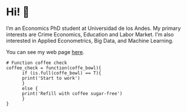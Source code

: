 # Hi! :wave:

I’m an Economics PhD student at Universidad de los Andes. My primary interests are Crime Economics, Education and Labor Market. I’m also interested in Applied Econometrics, Big Data, and Machine Learning.

You can see my web page [here](https://eduard-martinez.github.io).


```
# Function coffee check 
coffee_check = function(coffe_bowl){ 
      if (is.full(coffe_bowl) == T){
      print('Start to work')
      }
      else {
      print('Refill with coffee sugar-free')
      }
}
```
